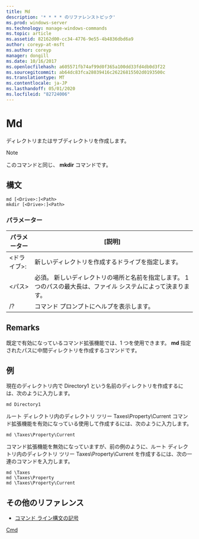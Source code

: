 ```yaml
---
title: Md
description: '* * * * のリファレンストピック'
ms.prod: windows-server
ms.technology: manage-windows-commands
ms.topic: article
ms.assetid: 82162d00-cc34-4776-9e55-4b4836dbd6a9
author: coreyp-at-msft
ms.author: coreyp
manager: dongill
ms.date: 10/16/2017
ms.openlocfilehash: a605571fb74af99d0f365a100dd33fd4db0d3f22
ms.sourcegitcommit: ab64dc83fca28039416c26226815502d0193500c
ms.translationtype: MT
ms.contentlocale: ja-JP
ms.lasthandoff: 05/01/2020
ms.locfileid: "82724006"
---
```

# <a name="md"></a>Md



ディレクトリまたはサブディレクトリを作成します。

> [!NOTE]
> このコマンドと同じ、 **mkdir** コマンドです。



## <a name="syntax"></a>構文

```
md [<Drive>:]<Path>
mkdir [<Drive>:]<Path>
```

### <a name="parameters"></a>パラメーター

|パラメーター|[説明]|
|---------|-----------|
|\<ドライブ>:|新しいディレクトリを作成するドライブを指定します。|
|\<パス>|必須。 新しいディレクトリの場所と名前を指定します。 1 つのパスの最大長は、ファイル システムによって決まります。|
|/?|コマンド プロンプトにヘルプを表示します。|

## <a name="remarks"></a>Remarks

既定で有効になっているコマンド拡張機能では、1 つを使用できます。 **md** 指定されたパスに中間ディレクトリを作成するコマンドです。

## <a name="examples"></a>例

現在のディレクトリ内で Directory1 という名前のディレクトリを作成するには、次のように入力します。
```
md Directory1
```
ルート ディレクトリ内のディレクトリ ツリー Taxes\Property\Current コマンド拡張機能を有効になっている使用して作成するには、次のように入力します。
```
md \Taxes\Property\Current
```
コマンド拡張機能を無効になっていますが、前の例のように、ルート ディレクトリ内のディレクトリ ツリー Taxes\Property\Current を作成するには、次の一連のコマンドを入力します。
```
md \Taxes
md \Taxes\Property
md \Taxes\Property\Current
```

## <a name="additional-references"></a>その他のリファレンス

- [コマンド ライン構文の記号](command-line-syntax-key.md)

[Cmd](cmd.md)
